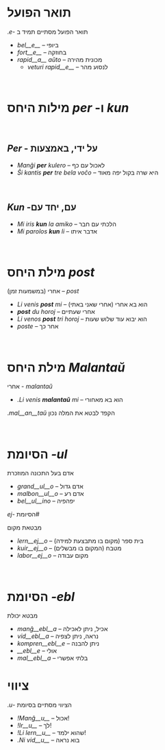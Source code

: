 # תואר הפועל

&#x202b;
תואר הפועל מסתיים תמיד ב *-e*.

- *bel__e__*   – ביופי
- *fort__e__*  – בחוזקה
- *rapid__a__ aŭto*   – מכונית מהירה
	- *veturi rapid__e__*   – לנסוע מהר

&#x202b;
# מילות היחס *per* -ו *kun*

&#x202b;
## *Per* - על ידי, באמצעות

- *Manĝi __per__ kulero* – לאכול עם כף
- *Ŝi kantis __per__ tre bela voĉo* – היא שרה בקול יפה מאוד

&#x202b;
## *Kun* -עם, יחד עם    

- *Mi iris __kun__ la amiko*    – הלכתי עם חבר
- *Mi parolos __kun__ li*       – אדבר איתו

&#x202b;
# מילת היחס *post*

&#x202b;
*post* – אחרי (במשמעות זמן)

- *Li venis __post__ mi*   – הוא בא אחרי (אחרי שאני באתי)
- *__post__ du horoj* – אחרי שעתיים
- *Li venos __post__ tri horoj* – הוא יבוא עוד שלוש שעות
- *poste* – אחר כך

&#x202b;
# מילת היחס *Malantaŭ*

&#x202b;
*malantaŭ* - אחרי

- *.Li venis __malantaŭ__ mi* – הוא בא מאחורי

&#x202b;
הקפד לבטא את המלה נכון *mal__an__taŭ*.

&#x202b;
# הסיומת *-ul*

אדם בעל התכונה המוזכרת

- *grand__ul__o*  – אדם גדול
- *malbon__ul__o* – אדם רע
- *bel__ul__ino*  – יפהפיה
 
&#x202b;
#הסיומת *-ej*

מבטאת מקום

- *lern__ej__o*  – בית ספר (מקום בו מתבצעת למידה)
- *kuir__ej__o*  – מטבח (המקום בו מבשלים)
- *labor__ej__o* – מקום עבודה
 
&#x202b;
# הסיומת *-ebl*

מבטא יכולת

- *manĝ__ebl__a* – אכיל, ניתן לאכילה
- *vid__ebl__a* – נראה, ניתן לצפיה
- *kompren__ebl__e* – ניתן להבנה
- *__ebl__e* – אולי
- *mal__ebl__a* – בלתי אפשרי


# ציווי

&#x202b;
הציווי מסתיים בסיומת *-u*.

- *!Manĝ__u__*   – אכול!
- *!Ir__u__*   – לך!
- *!Li lern__u__* – שהוא ילמד!
- *.Ni vid__u__*  – בוא נראה
 
